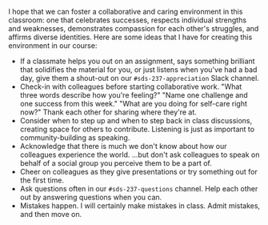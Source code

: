 I hope that we can foster a collaborative and caring environment in this classroom: one that celebrates successes, respects individual strengths and weaknesses, demonstrates compassion for each other's struggles, and affirms diverse identities. Here are some ideas that I have for creating this environment in our course:

* If a classmate helps you out on an assignment, says something brilliant that solidifies the material for you, or just listens when you've had a bad day, give them a shout-out on our `#sds-237-appreciation` Slack channel. 
* Check-in with colleagues before starting collaborative work. "What three words describe how you're feeling?" "Name one challenge and one success from this week." "What are you doing for self-care right now?" Thank each other for sharing where they're at.
* Consider when to step up and when to step back in class discussions, creating space for others to contribute. Listening is just as important to community-building as speaking. 
* Acknowledge that there is much we don't know about how our colleagues experience the world. ...but don't ask colleagues to speak on behalf of a social group you perceive them to be a part of. 
* Cheer on colleagues as they give presentations or try something out for the first time.
* Ask questions often in our `#sds-237-questions` channel. Help each other out by answering questions when you can. 
* Mistakes happen. I will certainly make mistakes in class. Admit mistakes, and then move on.